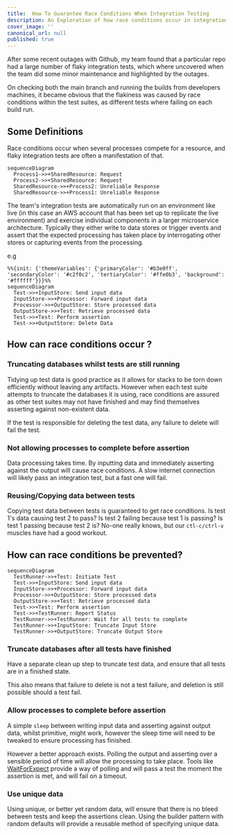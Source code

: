 ```yaml
---
title:  How To Guarantee Race Conditions When Integration Testing
description: An Exploration of how race conditions occur in integration testing and how to prevent them.
cover_image: ''
canonical_url: null
published: true
---
```


After some recent outages with Github, my team found that a particular repo had a large number of flaky integration tests, which where uncovered when the team did some minor maintenance and highlighted by the outages.

On checking both the main branch and running the builds from developers machines, it became obvious that the flakiness was caused by race conditions within the test suites, as different tests where failing on each build run.

## Some Definitions

Race conditions occur when several processes compete for a resource, and flaky integration tests are often a manifestation of that.

```mermaid
sequenceDiagram
  Process1->>+SharedResource: Request
  Process2->>+SharedResource: Request
  SharedResource->>+Process2: Unreliable Response
  SharedResource->>+Process1: Unreliable Response
```

The team's integration tests are automatically run on an environment like live (in this case an AWS account that has been set up to replicate the live environment) and exercise individual components in a larger microservice architecture. Typically they either write to data stores or trigger events and assert that the expected processing has taken place by interrogating other stores or capturing events from the processing.

e.g

```mermaid
%%{init: {'themeVariables': {'primaryColor': '#b3e0ff', 'secondaryColor': '#c2f0c2', 'tertiaryColor': '#ffe0b3', 'background': '#ffffff'}}}%%
sequenceDiagram
  Test->>+InputStore: Send input data
  InputStore->>+Processor: Forward input data
  Processor->>+OutputStore: Store processed data
  OutputStore->>+Test: Retrieve processed data
  Test->>+Test: Perform assertion
  Test->>+OutputStore: Delete Data
```

## How can race conditions occur ?

### Truncating databases whilst tests are still running

Tidying up test data is good practice as it allows for stacks to be torn down efficiently without leaving any artifacts. However when each test suite attempts to truncate the databases it is using, race conditions are assured as other test suites may not have finished and may find themselves asserting against non-existent data.

If the test is responsible for deleting the test data, any failure to delete will fail the test.

### Not allowing processes to complete before assertion

Data processing takes time. By inputting data and immediately asserting against the output will cause race conditions. A slow internet connection will likely pass an integration test, but a fast one will fail.

### Reusing/Copying data between tests

Copying test data between tests is guaranteed to get race conditions. Is test 1's data causing test 2 to pass? Is test 2 failing because test 1 is passing?  Is test 1 passing because test 2 is? No-one really knows, but our `ctl-c/ctrl-v` muscles have had a good workout.

## How can race conditions be prevented?

```mermaid
sequenceDiagram
  TestRunner->>+Test: Initiate Test
  Test->>+InputStore: Send input data
  InputStore->>+Processor: Forward input data
  Processor->>+OutputStore: Store processed data
  OutputStore->>+Test: Retrieve processed data
  Test->>+Test: Perform assertion
  Test->>+TestRunner: Report Status
  TestRunner->>+TestRunner: Wait for all tests to complete
  TestRunner->>+InputStore: Truncate Input Store
  TestRunner->>+OutputStore: Truncate Output Store
```

### Truncate databases after all tests have finished

Have a separate clean up step to truncate test data, and ensure that all tests are in a finished state.

This also means that failure to delete is not a test failure, and deletion is still possible should a test fail.

### Allow processes to complete before assertion

A simple `sleep` between writing input data and asserting against output data, whilst primitive, might work, however the sleep time will need to be tweaked to ensure processing has finished.

However a better approach exists. Polling the output and asserting over a sensible period of time will allow the processing to take place. Tools like [WaitForExpect](https://www.npmjs.com/package/wait-for-expect) provide a way of polling and will pass a test the moment the assertion is met, and will fail on a timeout.

### Use unique data

Using unique, or better yet random data, will ensure that there is no bleed between tests and keep the assertions clean. Using the builder pattern with random defaults will provide a reusable method of specifying unique data.
